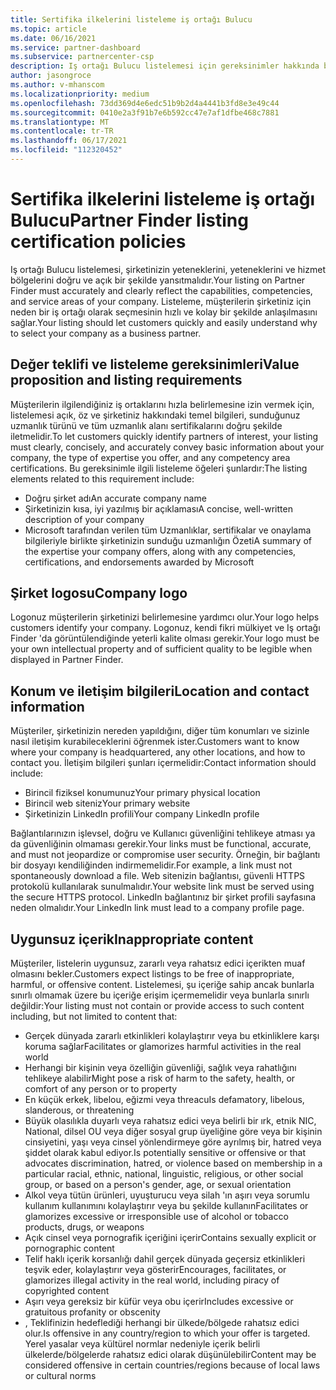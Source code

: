 ```yaml
---
title: Sertifika ilkelerini listeleme iş ortağı Bulucu
ms.topic: article
ms.date: 06/16/2021
ms.service: partner-dashboard
ms.subservice: partnercenter-csp
description: Iş ortağı Bulucu listelemesi için gereksinimler hakkında bilgi edinin.
author: jasongroce
ms.author: v-mhanscom
ms.localizationpriority: medium
ms.openlocfilehash: 73dd369d4e6edc51b9b2d4a4441b3fd8e3e49c44
ms.sourcegitcommit: 0410e2a3f91b7e6b592cc47e7af1dfbe468c7881
ms.translationtype: MT
ms.contentlocale: tr-TR
ms.lasthandoff: 06/17/2021
ms.locfileid: "112320452"
---
```

# <a name="partner-finder-listing-certification-policies"></a><span data-ttu-id="d1e68-103">Sertifika ilkelerini listeleme iş ortağı Bulucu</span><span class="sxs-lookup"><span data-stu-id="d1e68-103">Partner Finder listing certification policies</span></span>

<span data-ttu-id="d1e68-104">Iş ortağı Bulucu listelemesi, şirketinizin yeteneklerini, yeteneklerini ve hizmet bölgelerini doğru ve açık bir şekilde yansıtmalıdır.</span><span class="sxs-lookup"><span data-stu-id="d1e68-104">Your listing on Partner Finder must accurately and clearly reflect the capabilities, competencies, and service areas of your company.</span></span> <span data-ttu-id="d1e68-105">Listeleme, müşterilerin şirketiniz için neden bir iş ortağı olarak seçmesinin hızlı ve kolay bir şekilde anlaşılmasını sağlar.</span><span class="sxs-lookup"><span data-stu-id="d1e68-105">Your listing should let customers quickly and easily understand why to select your company as a business partner.</span></span>

## <a name="value-proposition-and-listing-requirements"></a><span data-ttu-id="d1e68-106">Değer teklifi ve listeleme gereksinimleri</span><span class="sxs-lookup"><span data-stu-id="d1e68-106">Value proposition and listing requirements</span></span>

<span data-ttu-id="d1e68-107">Müşterilerin ilgilendiğiniz iş ortaklarını hızla belirlemesine izin vermek için, listelemesi açık, öz ve şirketiniz hakkındaki temel bilgileri, sunduğunuz uzmanlık türünü ve tüm uzmanlık alanı sertifikalarını doğru şekilde iletmelidir.</span><span class="sxs-lookup"><span data-stu-id="d1e68-107">To let customers quickly identify partners of interest, your listing must clearly, concisely, and accurately convey basic information about your company, the type of expertise you offer, and any competency area certifications.</span></span> <span data-ttu-id="d1e68-108">Bu gereksinimle ilgili listeleme öğeleri şunlardır:</span><span class="sxs-lookup"><span data-stu-id="d1e68-108">The listing elements related to this requirement include:</span></span>

- <span data-ttu-id="d1e68-109">Doğru şirket adı</span><span class="sxs-lookup"><span data-stu-id="d1e68-109">An accurate company name</span></span>
- <span data-ttu-id="d1e68-110">Şirketinizin kısa, iyi yazılmış bir açıklaması</span><span class="sxs-lookup"><span data-stu-id="d1e68-110">A concise, well-written description of your company</span></span>
- <span data-ttu-id="d1e68-111">Microsoft tarafından verilen tüm Uzmanlıklar, sertifikalar ve onaylama bilgileriyle birlikte şirketinizin sunduğu uzmanlığın Özeti</span><span class="sxs-lookup"><span data-stu-id="d1e68-111">A summary of the expertise your company offers, along with any competencies, certifications, and endorsements awarded by Microsoft</span></span>

## <a name="company-logo"></a><span data-ttu-id="d1e68-112">Şirket logosu</span><span class="sxs-lookup"><span data-stu-id="d1e68-112">Company logo</span></span>

<span data-ttu-id="d1e68-113">Logonuz müşterilerin şirketinizi belirlemesine yardımcı olur.</span><span class="sxs-lookup"><span data-stu-id="d1e68-113">Your logo helps customers identify your company.</span></span> <span data-ttu-id="d1e68-114">Logonuz, kendi fikri mülkiyet ve Iş ortağı Finder 'da görüntülendiğinde yeterli kalite olması gerekir.</span><span class="sxs-lookup"><span data-stu-id="d1e68-114">Your logo must be your own intellectual property and of sufficient quality to be legible when displayed in Partner Finder.</span></span>

## <a name="location-and-contact-information"></a><span data-ttu-id="d1e68-115">Konum ve iletişim bilgileri</span><span class="sxs-lookup"><span data-stu-id="d1e68-115">Location and contact information</span></span>

<span data-ttu-id="d1e68-116">Müşteriler, şirketinizin nereden yapıldığını, diğer tüm konumları ve sizinle nasıl iletişim kurabileceklerini öğrenmek ister.</span><span class="sxs-lookup"><span data-stu-id="d1e68-116">Customers want to know where your company is headquartered, any other locations, and how to contact you.</span></span> <span data-ttu-id="d1e68-117">İletişim bilgileri şunları içermelidir:</span><span class="sxs-lookup"><span data-stu-id="d1e68-117">Contact information should include:</span></span>

- <span data-ttu-id="d1e68-118">Birincil fiziksel konumunuz</span><span class="sxs-lookup"><span data-stu-id="d1e68-118">Your primary physical location</span></span>
- <span data-ttu-id="d1e68-119">Birincil web siteniz</span><span class="sxs-lookup"><span data-stu-id="d1e68-119">Your primary website</span></span>
- <span data-ttu-id="d1e68-120">Şirketinizin LinkedIn profili</span><span class="sxs-lookup"><span data-stu-id="d1e68-120">Your company LinkedIn profile</span></span>

<span data-ttu-id="d1e68-121">Bağlantılarınızın işlevsel, doğru ve Kullanıcı güvenliğini tehlikeye atması ya da güvenliğinin olmaması gerekir.</span><span class="sxs-lookup"><span data-stu-id="d1e68-121">Your links must be functional, accurate, and must not jeopardize or compromise user security.</span></span> <span data-ttu-id="d1e68-122">Örneğin, bir bağlantı bir dosyayı kendiliğinden indirmemelidir.</span><span class="sxs-lookup"><span data-stu-id="d1e68-122">For example, a link must not spontaneously download a file.</span></span> <span data-ttu-id="d1e68-123">Web sitenizin bağlantısı, güvenli HTTPS protokolü kullanılarak sunulmalıdır.</span><span class="sxs-lookup"><span data-stu-id="d1e68-123">Your website link must be served using the secure HTTPS protocol.</span></span> <span data-ttu-id="d1e68-124">LinkedIn bağlantınız bir şirket profili sayfasına neden olmalıdır.</span><span class="sxs-lookup"><span data-stu-id="d1e68-124">Your LinkedIn link must lead to a company profile page.</span></span>

## <a name="inappropriate-content"></a><span data-ttu-id="d1e68-125">Uygunsuz içerik</span><span class="sxs-lookup"><span data-stu-id="d1e68-125">Inappropriate content</span></span>

<span data-ttu-id="d1e68-126">Müşteriler, listelerin uygunsuz, zararlı veya rahatsız edici içerikten muaf olmasını bekler.</span><span class="sxs-lookup"><span data-stu-id="d1e68-126">Customers expect listings to be free of inappropriate, harmful, or offensive content.</span></span> <span data-ttu-id="d1e68-127">Listelemesi, şu içeriğe sahip ancak bunlarla sınırlı olmamak üzere bu içeriğe erişim içermemelidir veya bunlarla sınırlı değildir:</span><span class="sxs-lookup"><span data-stu-id="d1e68-127">Your listing must not contain or provide access to such content including, but not limited to content that:</span></span>

- <span data-ttu-id="d1e68-128">Gerçek dünyada zararlı etkinlikleri kolaylaştırır veya bu etkinliklere karşı koruma sağlar</span><span class="sxs-lookup"><span data-stu-id="d1e68-128">Facilitates or glamorizes harmful activities in the real world</span></span>
- <span data-ttu-id="d1e68-129">Herhangi bir kişinin veya özelliğin güvenliği, sağlık veya rahatlığını tehlikeye alabilir</span><span class="sxs-lookup"><span data-stu-id="d1e68-129">Might pose a risk of harm to the safety, health, or comfort of any person or to property</span></span>
- <span data-ttu-id="d1e68-130">En küçük erkek, libelou, eğizmi veya threacu</span><span class="sxs-lookup"><span data-stu-id="d1e68-130">Is defamatory, libelous, slanderous, or threatening</span></span>
- <span data-ttu-id="d1e68-131">Büyük olasılıkla duyarlı veya rahatsız edici veya belirli bir ırk, etnik NIC, National, dilsel OU veya diğer sosyal grup üyeliğine göre veya bir kişinin cinsiyetini, yaşı veya cinsel yönlendirmeye göre ayrılmış bir, hatred veya şiddet olarak kabul ediyor.</span><span class="sxs-lookup"><span data-stu-id="d1e68-131">Is potentially sensitive or offensive or that advocates discrimination, hatred, or violence based on membership in a particular racial, ethnic, national, linguistic, religious, or other social group, or based on a person's gender, age, or sexual orientation</span></span>
- <span data-ttu-id="d1e68-132">Alkol veya tütün ürünleri, uyuşturucu veya silah 'ın aşırı veya sorumlu kullanım kullanımını kolaylaştırır veya bu şekilde kullanın</span><span class="sxs-lookup"><span data-stu-id="d1e68-132">Facilitates or glamorizes excessive or irresponsible use of alcohol or tobacco products, drugs, or weapons</span></span>
- <span data-ttu-id="d1e68-133">Açık cinsel veya pornografik içeriğini içerir</span><span class="sxs-lookup"><span data-stu-id="d1e68-133">Contains sexually explicit or pornographic content</span></span>
- <span data-ttu-id="d1e68-134">Telif haklı içerik korsanlığı dahil gerçek dünyada geçersiz etkinlikleri teşvik eder, kolaylaştırır veya gösterir</span><span class="sxs-lookup"><span data-stu-id="d1e68-134">Encourages, facilitates, or glamorizes illegal activity in the real world, including piracy of copyrighted content</span></span>
- <span data-ttu-id="d1e68-135">Aşırı veya gereksiz bir küfür veya obu içerir</span><span class="sxs-lookup"><span data-stu-id="d1e68-135">Includes excessive or gratuitous profanity or obscenity</span></span>
- <span data-ttu-id="d1e68-136">, Teklifinizin hedeflediği herhangi bir ülkede/bölgede rahatsız edici olur.</span><span class="sxs-lookup"><span data-stu-id="d1e68-136">Is offensive in any country/region to which your offer is targeted.</span></span> <span data-ttu-id="d1e68-137">Yerel yasalar veya kültürel normlar nedeniyle içerik belirli ülkelerde/bölgelerde rahatsız edici olarak düşünülebilir</span><span class="sxs-lookup"><span data-stu-id="d1e68-137">Content may be considered offensive in certain countries/regions because of local laws or cultural norms</span></span>
